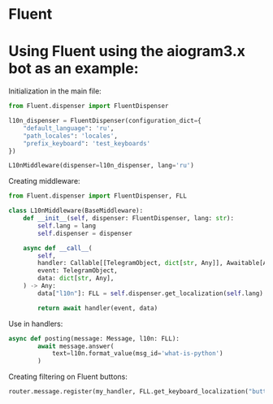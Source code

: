 # Fluent


# Using Fluent using the aiogram3.x bot as an example:

Initialization in the main file:
```python
from Fluent.dispenser import FluentDispenser

l10n_dispenser = FluentDispenser(configuration_dict={
    "default_language": 'ru',
    "path_locales": 'locales',
    "prefix_keyboard": 'test_keyboards'
})

L10nMiddleware(dispenser=l10n_dispenser, lang='ru')
```

Creating middleware:
```python
from Fluent.dispenser import FluentDispenser, FLL

class L10nMiddleware(BaseMiddleware):
    def __init__(self, dispenser: FluentDispenser, lang: str):
        self.lang = lang
        self.dispenser = dispenser

    async def __call__(
        self,
        handler: Callable[[TelegramObject, dict[str, Any]], Awaitable[Any]],
        event: TelegramObject,
        data: dict[str, Any],
    ) -> Any:
        data["l10n"]: FLL = self.dispenser.get_localization(self.lang)

        return await handler(event, data)
```

Use in handlers:
```python
async def posting(message: Message, l10n: FLL):
        await message.answer(
            text=l10n.format_value(msg_id='what-is-python')
        )
```

Creating filtering on Fluent buttons:
```python
router.message.register(my_handler, FLL.get_keyboard_localization("button-name-in-Fluent"))
```